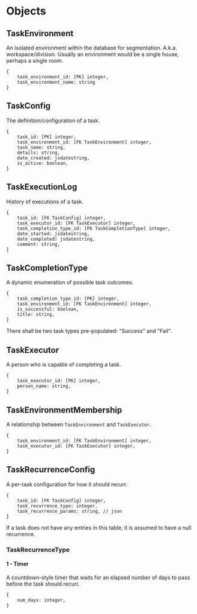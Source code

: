 # Objects

## TaskEnvironment
An isolated environment within the database for segmentation. A.k.a. workspace/division.
Usually an environment would be a single house, perhaps a single room.
```
{
    task_environment_id: [PK] integer,
    task_environment_name: string
}
```

## TaskConfig
The definition/configuration of a task.
```
{
    task_id: [PK] integer,
    task_environment_id: [FK TaskEnvironment] integer,
    task_name: string,
    details: string,
    date_created: jsdatestring,
    is_active: boolean,
}
```

## TaskExecutionLog
History of executions of a task.
```
{
    task_id: [FK TaskConfig] integer,
    task_executor_id: [FK TaskExecutor] integer,
    task_completion_type_id: [FK TaskCompletionType] integer,
    date_started: jsdatestring,
    date_completed: jsdatestring,
    comment: string,
}
```

## TaskCompletionType
A dynamic enumeration of possible task outcomes.
```
{
    task_completion_type_id: [PK] integer,
    task_environment_id: [FK TaskEnvironment] integer,
    is_successful: boolean,
    title: string,
}
```

There shall be two task types pre-populated:
"Success" and "Fail".

## TaskExecutor
A person who is capable of completing a task.
```
{
    task_executor_id: [PK] integer,
    person_name: string,
}
```

## TaskEnvironmentMembership
A relationship between `TaskEnvironment` and `TaskExecutor`.
```
{
    task_environment_id: [FK TaskEnvironment] integer,
    task_executor_id: [FK TaskExecutor] integer,
}
```

## TaskRecurrenceConfig
A per-task configuration for how it should recurr. 
```
{
    task_id: [FK TaskConfig] integer,
    task_recurrence_type: integer,
    task_recurrence_params: string, // json
}
```

If a task does not have any entries in this table, it is assumed to have a null recurrence.

### TaskRecurrenceType

#### 1 - Timer
A countdown-style timer that waits for an elapsed number of days to pass before the task should recurr.
```
{
    num_days: integer,
}
```


